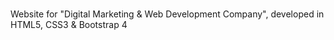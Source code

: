 # 
Website for "Digital Marketing & Web Development Company", developed in HTML5, CSS3 & Bootstrap 4
#
